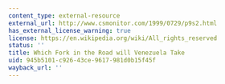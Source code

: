 ```yaml
---
content_type: external-resource
external_url: http://www.csmonitor.com/1999/0729/p9s2.html
has_external_license_warning: true
license: https://en.wikipedia.org/wiki/All_rights_reserved
status: ''
title: Which Fork in the Road will Venezuela Take
uid: 945b5101-c926-43ce-9617-981d0b15f45f
wayback_url: ''
---
```

